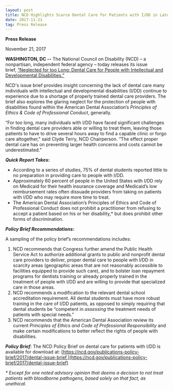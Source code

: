 ```yaml
---
layout: post
title: NCD Highlights Scarce Dental Care for Patients with I/DD in Latest Policy Brief
date: 2017-11-21
tag: Press Release
---
```

**Press Release**

November 21, 2017

**WASHINGTON, DC --** The National Council on Disability (NCD) – a nonpartisan, independent federal agency – today releases its issue brief, [“Neglected for too Long: Dental Care for People with Intellectual and Developmental Disabilities.”](https://ncd.gov/publications-policy-brief/2017/dental-issue-brief)

NCD's issue brief provides insight concerning the lack of dental care many individuals with intellectual and developmental disabilities (I/DD) continue to experience due to a shortage of properly trained dental care providers. The brief also explores the glaring neglect for the protection of people with disabilities found within the American Dental Association’s *Principles of Ethics &* *Code of Professional Conduct*, generally.

“For too long, many individuals with I/DD have faced significant challenges in finding dental care providers able or willing to treat them, leaving those patients to have to drive several hours away to find a capable clinic or forgo care altogether," said Clyde Terry, NCD Chairperson. “The effect proper dental care has on preventing larger health concerns and costs cannot be underestimated.”

***Quick Report Takes*:**

* According to a series of studies, 75% of dental students reported little to no preparation in providing care to people with I/DD.
* Approximately 60 percent of people in the United States with I/DD rely on Medicaid for their health insurance coverage and Medicaid’s low reimbursement rates often dissuade providers from taking on patients with I/DD who may require more time to treat.
* The American Dental Association’s Principles of Ethics and Code of Professional Conduct does not prohibit a practitioner from refusing to accept a patient based on his or her disability,* but does prohibit other forms of discrimination.

***Policy Brief Recommendations*:**

A sampling of the policy brief’s recommendations includes:

1. NCD recommends that Congress further amend the Public Health Service Act to authorize additional grants to public and nonprofit dental care providers to deliver, proper dental care to people with I/DD in scarcity areas (geographic areas that are not reasonably accessible to facilities equipped to provide such care), and to bolster loan repayment programs for dentists training or already properly trained in the treatment of people with I/DD and are willing to provide that specialized care in those areas.
2. NCD recommends a modification to the relevant dental school accreditation requirement. All dental students must have more robust training in the care of I/DD patients, as opposed to simply requiring that dental students be “competent in *assessing* the treatment needs of patients with special needs.”
3. NCD recommends that the American Dental Association review its current *Principles of Ethics and Code of Professional Responsibility* and make certain modifications to better reflect the rights of people with disabilities.

***Policy Brief***: The NCD Policy Brief on dental care for patients with I/DD is available for download at: [https://ncd.gov/publications-policy-brief/2017/dental-issue-brief.](https://ncd.gov/publications-policy-brief/2017/dental-issue-brief)

*\* Except for one noted advisory opinion that deems a decision to not treat patients with bloodborne pathogens, based solely on that fact, as unethical.*